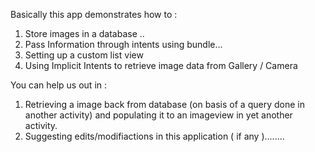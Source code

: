 Basically this app demonstrates how to :

  1. Store images in a database ..  
  2. Pass Information through intents using bundle...
  3. Setting up a custom list view
  4. Using Implicit Intents to retrieve image data from Gallery / Camera
  
You can help us out in :

  1. Retrieving a image back from database (on basis of a query done in another activity) and populating it to an imageview in yet     another activity.
  2. Suggesting edits/modifiactions in this application ( if any )........
